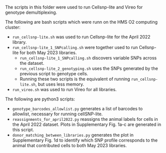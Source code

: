 The scripts in this folder were used to run Cellsnp-lite and Vireo for genotype demultiplexing.

The following are bash scripts which were runn on the HMS O2 computing cluster:
- `run_cellsnp-lite.sh` was used to run Cellsnp-lite for the April 2022 library.
- `run_cellsnp-lite_1_SNPcalling.sh` were together used to run Cellsnp-lite for both May 2023 libraries.
    - `run_cellsnp-lite_1_SNPcalling.sh` discovers variable SNPs across the dataset.
    - `run_cellsnp-lite_2_genotyping.sh` uses the SNPs generated by the previous script to genotype cells.
    - Running these two scripts is the equivalent of running `run_cellsnp-lite.sh`, but uses less memory.
- `run_vireo.sh` was used to run Vireo for all libraries.

The following are python3 scripts:
- `genotype_barcodes_allowlist.py` generates a list of barcodes to allowlist, necessary for running cellSNP-lite.
- `reassignments_for_april2022.py` reassigns the animal labels for cells in the April 2022 dataset. Plots in Supplementary Fig. 1a-c are generated in this script.
- `donor_matching_between_libraries.py` generates the plot in Supplementary Fig. 1d to identify which SNP profile corresponds to the animal that contributed cells to both May 2023 libraries.
